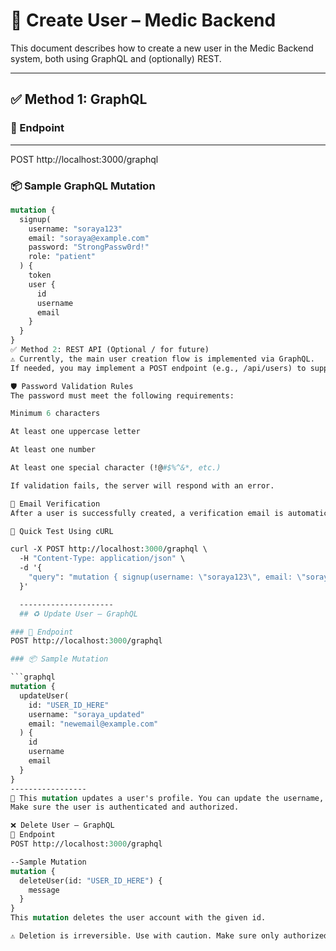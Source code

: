 # 🧾 Create User – Medic Backend

This document describes how to create a new user in the Medic Backend system, both using GraphQL and (optionally) REST.

---

## ✅ Method 1: GraphQL

### 🔗 Endpoint
--------------------------
POST http://localhost:3000/graphql


### 📦 Sample GraphQL Mutation

```graphql
mutation {
  signup(
    username: "soraya123"
    email: "soraya@example.com"
    password: "StrongPassw0rd!"
    role: "patient"
  ) {
    token
    user {
      id
      username
      email
    }
  }
}
✅ Method 2: REST API (Optional / for future)
⚠️ Currently, the main user creation flow is implemented via GraphQL.
If needed, you may implement a POST endpoint (e.g., /api/users) to support REST.

🛡️ Password Validation Rules
The password must meet the following requirements:

Minimum 6 characters

At least one uppercase letter

At least one number

At least one special character (!@#$%^&*, etc.)

If validation fails, the server will respond with an error.

📧 Email Verification
After a user is successfully created, a verification email is automatically sent to their registered address with a verification token valid for 1 hour.

🧪 Quick Test Using cURL

curl -X POST http://localhost:3000/graphql \
  -H "Content-Type: application/json" \
  -d '{
    "query": "mutation { signup(username: \"soraya123\", email: \"soraya@example.com\", password: \"StrongPassw0rd!\", role: \"patient\") { token user { id username email } } }"
  }'

  ---------------------
  ## ♻️ Update User – GraphQL

### 🔗 Endpoint
POST http://localhost:3000/graphql

### 📦 Sample Mutation

```graphql
mutation {
  updateUser(
    id: "USER_ID_HERE"
    username: "soraya_updated"
    email: "newemail@example.com"
  ) {
    id
    username
    email
  }
}
-----------------
📌 This mutation updates a user's profile. You can update the username, email, or other editable fields.
Make sure the user is authenticated and authorized.

❌ Delete User – GraphQL
🔗 Endpoint
POST http://localhost:3000/graphql

--Sample Mutation
mutation {
  deleteUser(id: "USER_ID_HERE") {
    message
  }
}
This mutation deletes the user account with the given id.

⚠️ Deletion is irreversible. Use with caution. Make sure only authorized users (like admins or the owner) can perform this action.